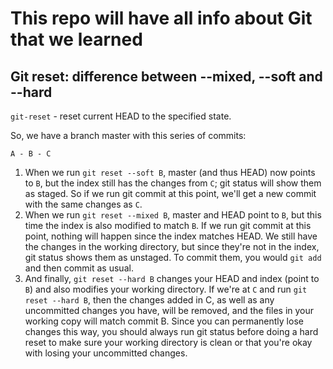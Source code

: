 # This repo will have all info about Git that we learned
## Git reset: difference between --mixed, --soft and --hard
`git-reset` - reset current HEAD to the specified state.

So, we have a branch master with this series of commits:

`A - B - C`

1. When we run `git reset --soft B`, master (and thus HEAD) now points to `B`, but the index still has the changes from `C`; git status will show them as staged. So if we run git commit at this point, we'll get a new commit with the same changes as `C`.
2. When we run `git reset --mixed B`, master and HEAD point to `B`, but this time the index is also modified to match `B`. If we run git commit at this point, nothing will happen since the index matches HEAD. We still have the changes in the working directory, but since they're not in the index, git status shows them as unstaged. To commit them, you would `git add` and then commit as usual.
3. And finally, `git reset --hard B` changes your HEAD and index (point to `B`) and also modifies your working directory. If we're at `C` and run `git reset --hard B`, then the changes added in C, as well as any uncommitted changes you have, will be removed, and the files in your working copy will match commit B. Since you can permanently lose changes this way, you should always run git status before doing a hard reset to make sure your working directory is clean or that you're okay with losing your uncommitted changes.
